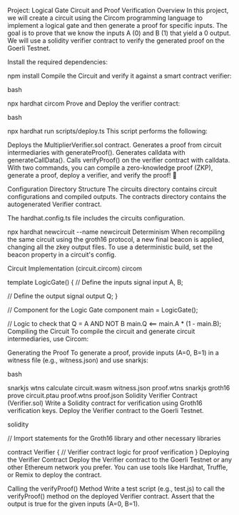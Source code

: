 Project: Logical Gate Circuit and Proof Verification
Overview
In this project, we will create a circuit using the Circom programming language to implement a logical gate and then generate a proof for specific inputs. The goal is to prove that we know the inputs A (0) and B (1) that yield a 0 output. We will use a solidity verifier contract to verify the generated proof on the Goerli Testnet.

Install the required dependencies:


npm install
Compile the Circuit and verify it against a smart contract verifier:

bash

npx hardhat circom
Prove and Deploy the verifier contract:

bash

npx hardhat run scripts/deploy.ts
This script performs the following:

Deploys the MultiplierVerifier.sol contract.
Generates a proof from circuit intermediaries with generateProof().
Generates calldata with generateCallData().
Calls verifyProof() on the verifier contract with calldata.
With two commands, you can compile a zero-knowledge proof (ZKP), generate a proof, deploy a verifier, and verify the proof! 🎉

Configuration
Directory Structure
The circuits directory contains circuit configurations and compiled outputs. The contracts directory contains the autogenerated Verifier contract.

The hardhat.config.ts file includes the circuits configuration.

npx hardhat newcircuit --name newcircuit
Determinism
When recompiling the same circuit using the groth16 protocol, a new final beacon is applied, changing all the zkey output files. To use a deterministic build, set the beacon property in a circuit's config.

Circuit Implementation (circuit.circom)
circom

template LogicGate() {
  // Define the inputs
  signal input A, B;

  // Define the output
  signal output Q;
}

// Component for the Logic Gate
component main = LogicGate();

// Logic to check that Q = A AND NOT B
main.Q <== main.A * (1 - main.B);
Compiling the Circuit
To compile the circuit and generate circuit intermediaries, use Circom:

Generating the Proof
To generate a proof, provide inputs (A=0, B=1) in a witness file (e.g., witness.json) and use snarkjs:

bash

snarkjs wtns calculate circuit.wasm witness.json proof.wtns
snarkjs groth16 prove circuit.ptau proof.wtns proof.json
Solidity Verifier Contract (Verifier.sol)
Write a Solidity contract for verification using Groth16 verification keys. Deploy the Verifier contract to the Goerli Testnet.

solidity

// Import statements for the Groth16 library and other necessary libraries

contract Verifier {
    // Verifier contract logic for proof verification
}
Deploying the Verifier Contract
Deploy the Verifier contract to the Goerli Testnet or any other Ethereum network you prefer. You can use tools like Hardhat, Truffle, or Remix to deploy the contract.

Calling the verifyProof() Method
Write a test script (e.g., test.js) to call the verifyProof() method on the deployed Verifier contract. Assert that the output is true for the given inputs (A=0, B=1).
